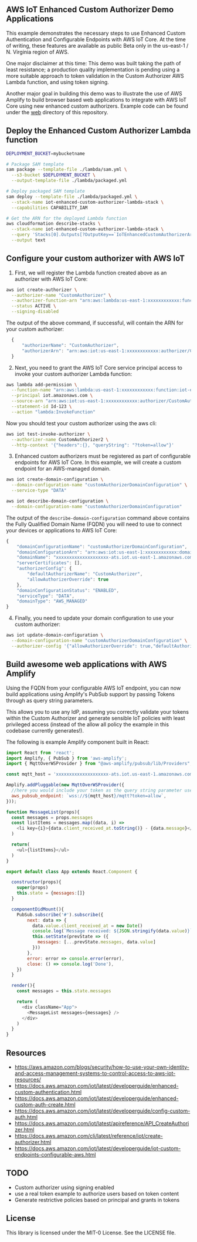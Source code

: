 ## AWS IoT Enhanced Custom Authorizer Demo Applications

This example demonstrates the necessary steps to use Enhanced Custom Authentication and Configurable Endpoints with AWS IoT Core. At the time of writing, these features are available as public Beta only in the us-east-1 / N. Virginia region of AWS.

One major disclaimer at this time: This demo was built taking the path of least resistance; a production quality implementation is pending using a more suitable approach to token validation in the Custom Authorizer AWS Lambda function, and using token signing.

Another major goal in building this demo was to illustrate the use of AWS Amplify to build browser based web applications to integrate with AWS IoT Core using new enhanced custom authorizers. Example code can be found under the [web](./web) directory of this repository.

## Deploy the Enhanced Custom Authorizer Lambda function

```bash
DEPLOYMENT_BUCKET=mybucketname

# Package SAM template
sam package --template-file ./lambda/sam.yml \
  --s3-bucket $DEPLOYMENT_BUCKET \
  --output-template-file ./lambda/packaged.yml

# Deploy packaged SAM template
sam deploy --template-file ./lambda/packaged.yml \
  --stack-name iot-enhanced-custom-authorizer-lambda-stack \
  --capabilities CAPABILITY_IAM

# Get the ARN for the deployed Lambda function
aws cloudformation describe-stacks \
  --stack-name iot-enhanced-custom-authorizer-lambda-stack \
  --query 'Stacks[0].Outputs[?OutputKey==`IoTEnhancedCustomAuthorizerArn`].OutputValue' \
  --output text
```

## Configure your custom authorizer with AWS IoT

1. First, we will register the Lambda function created above as an authorizer with AWS IoT Core:

```bash
aws iot create-authorizer \
  --authorizer-name "CustomAuthorizer" \
  --authorizer-function-arn "arn:aws:lambda:us-east-1:xxxxxxxxxxxx:function:iot-enhanced-custom-autho-xxxx" \
  --status ACTIVE \
  --signing-disabled
```

The output of the above command, if successful, will contain the ARN for your custom authorizer:

```javascript
  {
      "authorizerName": "CustomAuthorizer",
      "authorizerArn": "arn:aws:iot:us-east-1:xxxxxxxxxxxx:authorizer/CustomAuthorizer"
  }
```


2. Next, you need to grant the AWS IoT Core service principal access to invoke your custom authorizer Lambda function:

```bash
aws lambda add-permission \
  --function-name "arn:aws:lambda:us-east-1:xxxxxxxxxxxx:function:iot-enhanced-custom-autho-xxxx" \
  --principal iot.amazonaws.com \
  --source-arn "arn:aws:iot:us-east-1:xxxxxxxxxxxx:authorizer/CustomAuthorizer" \
  --statement-id Id-123 \
  --action "lambda:InvokeFunction"
```

Now you should test your custom authorizer using the aws cli:

```bash
aws iot test-invoke-authorizer \
  --authorizer-name CustomAuthorizer2 \
  --http-context '{"headers":{}, "queryString": "?token=allow"}'
```

3. Enhanced custom authorizers must be registered as part of configurable endpoints for AWS IoT Core. In this example, we will create a custom endpoint for an AWS-managed domain.

```bash
aws iot create-domain-configuration \
  --domain-configuration-name "customAuthorizerDomainConfiguration" \
  --service-type "DATA"

aws iot describe-domain-configuration \
  --domain-configuration-name "customAuthorizerDomainConfiguration"
```
The output of the `describe-domain-configuration` command above contains the Fully Qualified Domain Name (FQDN) you will need to use to connect your devices or applications to AWS IoT Core:

```javascript
{
    "domainConfigurationName": "customAuthorizerDomainConfiguration",
    "domainConfigurationArn": "arn:aws:iot:us-east-1:xxxxxxxxxxxx:domainconfiguration/testDomainConfiguration/abcd",
    "domainName": "xxxxxxxxxxxxxxxxxxxx-ats.iot.us-east-1.amazonaws.com",
    "serverCertificates": [],
    "authorizerConfig": {
        "defaultAuthorizerName": "CustomAuthorizer",
        "allowAuthorizerOverride": true
    },
    "domainConfigurationStatus": "ENABLED",
    "serviceType": "DATA",
    "domainType": "AWS_MANAGED"
}
```

4. Finally, you need to update your domain configuration to use your custom authorizer:

```bash
aws iot update-domain-configuration \
  --domain-configuration-name "customAuthorizerDomainConfiguration" \
  --authorizer-config '{"allowAuthorizerOverride": true,"defaultAuthorizerName": "CustomAuthorizer2"}'
```

## Build awesome web applications with AWS Amplify

Using the FQDN from your configurable AWS IoT endpoint, you can now build applications using Amplify's PubSub support by passing Tokens through as query string parameters.

This allows you to use any IdP, assuming you correctly validate your tokens within the Custom Authorizer and generate sensible IoT policies with least privileged access (instead of the allow all policy the example in this codebase currently generates!).

The following is example Amplify component built in React:

```javascript
import React from 'react';
import Amplify, { PubSub } from 'aws-amplify';
import { MqttOverWSProvider } from "@aws-amplify/pubsub/lib/Providers";

const mqtt_host = 'xxxxxxxxxxxxxxxxxxxx-ats.iot.us-east-1.amazonaws.com'

Amplify.addPluggable(new MqttOverWSProvider({
  //here you would include your token as the query string parameter use to initialize the connection
  aws_pubsub_endpoint: `wss://${mqtt_host}/mqtt?token=allow`,
}));

function MessageList(props){
  const messages = props.messages
  const listItems = messages.map((data, i) =>
    <li key={i}>{data.client_received_at.toString()} - {data.message}</li>
  )

  return(
    <ul>{listItems}</ul>
  )
}

export default class App extends React.Component {

  constructor(props){
    super(props)
    this.state = {messages:[]}
  }

  componentDidMount(){
    PubSub.subscribe('#').subscribe({
        next: data => {
          data.value.client_received_at = new Date()
          console.log(`Message received: ${JSON.stringify(data.value)}`)
          this.setState(prevState => ({
            messages: [...prevState.messages, data.value]
          }))
        },
        error: error => console.error(error),
        close: () => console.log('Done'),
    })
  }

  render(){
    const messages = this.state.messages

    return (
      <div className="App">
        <MessageList messages={messages} />
      </div>
    )
  }
}
```

## Resources

* https://aws.amazon.com/blogs/security/how-to-use-your-own-identity-and-access-management-systems-to-control-access-to-aws-iot-resources/
* https://docs.aws.amazon.com/iot/latest/developerguide/enhanced-custom-authentication.html
* https://docs.aws.amazon.com/iot/latest/developerguide/enhanced-custom-auth-create.html
* https://docs.aws.amazon.com/iot/latest/developerguide/config-custom-auth.html
* https://docs.aws.amazon.com/iot/latest/apireference/API_CreateAuthorizer.html
* https://docs.aws.amazon.com/cli/latest/reference/iot/create-authorizer.html
* https://docs.aws.amazon.com/iot/latest/developerguide/iot-custom-endpoints-configurable-aws.html


## TODO

* Custom authorizer using signing enabled
* use a real token example to authorize users based on token content
* Generate restrictive policies based on principal and grants in tokens

## License

This library is licensed under the MIT-0 License. See the LICENSE file.
